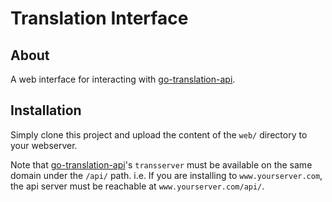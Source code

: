 # Translation Interface

## About

A web interface for interacting with [go-translation-api][1].

## Installation

Simply clone this project and upload the content of the `web/` directory to your webserver.

Note that [go-translation-api][1]'s `transserver` must be available on the same domain under the `/api/` path. i.e. If you are installing to `www.yourserver.com`, the api server must be reachable at `www.yourserver.com/api/`.

[1]:https://github.com/petert82/go-translation-api